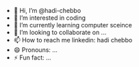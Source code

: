 - 👋 Hi, I’m @hadi-chebbo
- 👀 I’m interested in coding
- 🌱 I’m currently learning computer sceince
- 💞️ I’m looking to collaborate on ...
- 📫 How to reach me linkedin: hadi chebbo
- 😄 Pronouns: ...
- ⚡ Fun fact: ...

<!---
hadi-chebbo/hadi-chebbo is a ✨ special ✨ repository because its `README.md` (this file) appears on your GitHub profile.
You can click the Preview link to take a look at your changes.
--->
